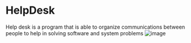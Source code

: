 # HelpDesk
Help desk is a program that is able to organize communications between people to help in solving software and system problems
![image](https://user-images.githubusercontent.com/43214508/176593666-4c932241-4a5c-4605-98a4-2452d8953e68.png)
